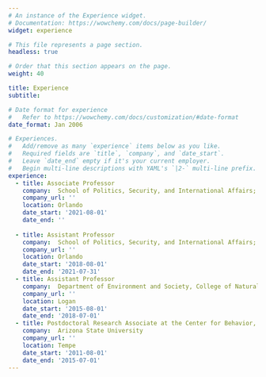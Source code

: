 ```yaml
---
# An instance of the Experience widget.
# Documentation: https://wowchemy.com/docs/page-builder/
widget: experience

# This file represents a page section.
headless: true

# Order that this section appears on the page.
weight: 40

title: Experience
subtitle:

# Date format for experience
#   Refer to https://wowchemy.com/docs/customization/#date-format
date_format: Jan 2006

# Experiences.
#   Add/remove as many `experience` items below as you like.
#   Required fields are `title`, `company`, and `date_start`.
#   Leave `date_end` empty if it's your current employer.
#   Begin multi-line descriptions with YAML's `|2-` multi-line prefix.
experience:
  - title: Associate Professor
    company:  School of Politics, Security, and International Affairs; core member, and National Center for Integrated Coastal Research, University of Central Florida
    company_url: ''
    location: Orlando
    date_start: '2021-08-01'
    date_end: ''
  
  - title: Assistant Professor
    company:  School of Politics, Security, and International Affairs; core member, Sustainable Coastal System Cluster and National Center for Integrated Coastal Research, University of Central Florida
    company_url: ''
    location: Orlando
    date_start: '2018-08-01'
    date_end: '2021-07-31'
  - title: Assistant Professor
    company:  Department of Environment and Society, College of Natural Resources, Utah State University
    company_url: ''
    location: Logan
    date_start: '2015-08-01'
    date_end: '2018-07-01'
  - title: Postdoctoral Research Associate at the Center for Behavior, Institutions and the Environment,
    company:  Arizona State University
    company_url: ''
    location: Tempe
    date_start: '2011-08-01'
    date_end: '2015-07-01'
---
```


